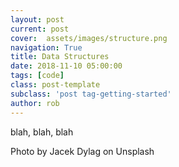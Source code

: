 ```yaml
---
layout: post
current: post
cover:  assets/images/structure.png
navigation: True
title: Data Structures
date: 2018-11-10 05:00:00
tags: [code]
class: post-template
subclass: 'post tag-getting-started'
author: rob
---
```


blah, blah, blah

Photo by Jacek Dylag on Unsplash